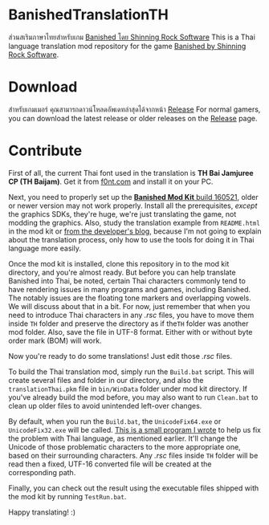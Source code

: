 BanishedTranslationTH
=====================
ส่วนสเริมภาษาไทยสำหรับเกม [Banished โดย Shinning Rock Software](http://www.shiningrocksoftware.com/)
This is a Thai language translation mod repository for the game [Banished by Shinning Rock Software](http://www.shiningrocksoftware.com/).

Download
========
สำหรับเกมเมอร์ คุณสามารถดาวน์โหลดอัพเดทล่าสุดได้จากหน้า [Release](https://github.com/iAmMutun/BanishedTranslationTH/releases)
For normal gamers, you can download the latest release or older releases on the [Release](https://github.com/iAmMutun/BanishedTranslationTH/releases) page.

Contribute
==========
First of all, the current Thai font used in the translation is **TH Bai Jamjuree CP (TH Baijam)**. Get it from [f0nt.com](http://www.f0nt.com/release/13-free-fonts-from-sipa/) and install it on your PC.

Next, you need to properly set up the [**Banished Mod Kit** build 160521](http://www.shiningrocksoftware.com/2016-05-22-quick-fixes/), older or newer version may not work properly. Install all the prerequisites, _except_ the graphics SDKs, they're huge, we're just translating the game, not modding the graphics. Also, study the translation example from `README.html` in the mod kit or [from the developer's blog](http://www.shiningrocksoftware.com/mods/), because I'm not going to explain about the translation process, only how to use the tools for doing it in Thai language more easily.

Once the mod kit is installed, clone this repository in to the mod kit directory, and you're almost ready. But before you can help translate Banished into Thai, be noted, certain Thai characters commonly tend to have rendering issues in many programs and games, including Banished. The notably issues are the floating tone markers and overlapping vowels. We will discuss about that in a bit. For now, just remember that when you need to introduce Thai characters in any *.rsc* files, you have to move them inside `TH` folder and preserve the directory as if the`TH` folder was another mod folder. Also, save the file in UTF-8 format. Either with or without byte order mark (BOM) will work.

Now you're ready to do some translations! Just edit those *.rsc* files.

To build the Thai translation mod, simply run the `Build.bat` script. This will create several files and folder in our directory, and also the `translationThai.pkm` file in `bin/WinData` folder under mod kit directory. If you've already build the mod before, you may also want to run `Clean.bat` to clean up older files to avoid unintended left-over changes.

By default, when you run the `Build.bat`, the `UnicodeFix64.exe` or `UnicodeFix32.exe` will be called. [This is a small program I wrote](https://github.com/iAmMutun/BanishedTHUnicodeFix) to help us fix the problem with Thai language, as mentioned earlier. It'll change the Unicode of those problematic characters to the more appropriate one, based on their surrounding characters. Any *.rsc* files inside `TH` folder will be read then a fixed, UTF-16 converted file will be created at the corresponding path.

Finally, you can check out the result using the executable files shipped with the mod kit by running `TestRun.bat`.

Happy translating! :)
